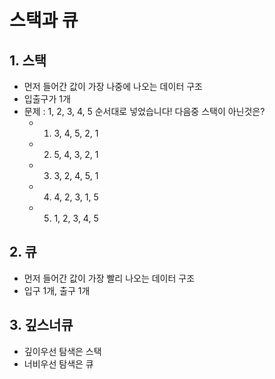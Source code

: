 # 스택과 큐

## 1. 스택

- 먼저 들어간 값이 가장 나중에 나오는 데이터 구조
- 입출구가 1개
- 문제 : 1, 2, 3, 4, 5 순서대로 넣었습니다! 다음중 스택이 아닌것은?
  - 1. 3, 4, 5, 2, 1
  - 2. 5, 4, 3, 2, 1
  - 3. 3, 2, 4, 5, 1
  - 4. 4, 2, 3, 1, 5
  - 5. 1, 2, 3, 4, 5

## 2. 큐

- 먼저 들어간 값이 가장 빨리 나오는 데이터 구조
- 입구 1개, 출구 1개

## 3. 깊스너큐

- 깊이우선 탐색은 스택
- 너비우선 탐색은 큐
